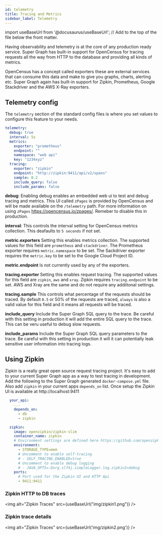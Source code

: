 ```yaml
---
id: telemetry
title: Tracing and Metrics
sidebar_label: Telemetry
---
```


import useBaseUrl from '@docusaurus/useBaseUrl'; // Add to the top of the file below the front matter.

Having observability and telemetry is at the core of any production ready service. Super Graph has built-in support for OpenCensus for tracing requests all the way from HTTP to the database and providing all kinds of metrics.

OpenCensus has a concept called exporters these are external services that can consume this data and make to give you graphs, charts, alerting etc. Super Graph again has built-in support for Zipkin, Prometheus, Google Stackdriver and the AWS X-Ray exporters.

## Telemetry config

The `telemetry` section of the standard config files is where you set values to configure this feature to your needs.

```yaml
telemetry:
  debug: true
  interval: 5s
  metrics:
    exporter: "prometheus"
    endpoint: ""
    namespace: "web api"
    key: "1234xyz"
  tracing:
    exporter: "zipkin"
    endpoint: "http://zipkin:9411/api/v2/spans"
    sample: 0.2
    include_query: false
    include_params: false
```

**debug**: Enabling debug enables an embedded web ui to test and debug tracing and metrics. This UI called `zPages` is provided by OpenCensus and will be made available on the `/telemetry` path. For more information on using `zPages` https://opencensus.io/zpages/. Remeber to disable this in production.

**interval**: This controls the interval setting for OpenCensus metrics collection. This deafaults to `5 seconds` if not set.

**metric.exporters** Setting this enables metrics collection. The supported values for this field are `prometheus` and `stackdriver`. The Prometheus exporter requires `metric.namespace` to be set. The Sackdriver exporter requires the `metric.key` to be set to the Google Cloud Project ID.

**metric.endpoint** Is not currently used by any of the exporters.

**tracing.exporter** Setting this enables request tracing. The supported values for this field are `zipkin`, `aws` and `xray`. Zipkin requires `tracing.endpoint` to be set. AWS and Xray are the same and do not require any addiitonal settings.

**tracing.sample** This controls what percentage of the requests should be traced. By default `0.5` or 50% of the requests are traced, `always` is also a valid value for this field and it means all requests will be traced.

**include_query** Include the Super Graph SQL query to the trace. Be careful with this setting in production it will add the entire SQL query to the trace. This can be veru useful to debug slow requests.

**include_params** Include the Super Graph SQL query parameters to the trace. Be careful with this setting in production it will it can potentially leak sensitive user information into tracing logs.

## Using Zipkin

Zipkin is a really great open source request tracing project. It's easy to add to your current Super Graph app as a way to test tracing in development. Add the following to the Super Graph generated `docker-compose.yml` file. Also add `zipkin` in your current apps `depends_on` list. Once setup the Zipkin UI is available at http://localhost:9411

```yaml
  your_api:
    ...
    depends_on:
      - db
      - zipkin

  zipkin:
    image: openzipkin/zipkin-slim
    container_name: zipkin
    # Environment settings are defined here https://github.com/openzipkin/zipkin/blob/master/zipkin-server/README.md#environment-variables
    environment:
      - STORAGE_TYPE=mem
      # Uncomment to enable self-tracing
      # - SELF_TRACING_ENABLED=true
      # Uncomment to enable debug logging
      # - JAVA_OPTS=-Dorg.slf4j.simpleLogger.log.zipkin2=debug
    ports:
      # Port used for the Zipkin UI and HTTP Api
      - 9411:9411
```

### Zipkin HTTP to DB traces

<img alt="Zipkin Traces" src={useBaseUrl("img/zipkin1.png")} />

### Zipkin trace details

<img alt="Zipkin Traces" src={useBaseUrl('img/zipkin2.png')} />
